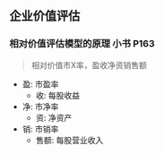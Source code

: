 ## 企业价值评估
### 相对价值评估模型的原理 小书 P163
> 相对价值市X率，盈收净资销售额

- 盈: 市盈率
  - 收: 每股收益
- 净: 市净率
  - 资: 净资产
- 销: 市销率
  - 售额: 每股营业收入
